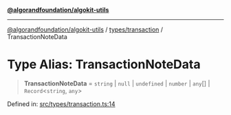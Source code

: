 [**@algorandfoundation/algokit-utils**](../../../README.md)

***

[@algorandfoundation/algokit-utils](../../../README.md) / [types/transaction](../README.md) / TransactionNoteData

# Type Alias: TransactionNoteData

> **TransactionNoteData** = `string` \| `null` \| `undefined` \| `number` \| `any`[] \| `Record`\<`string`, `any`\>

Defined in: [src/types/transaction.ts:14](https://github.com/algorandfoundation/algokit-utils-ts/blob/main/src/types/transaction.ts#L14)
